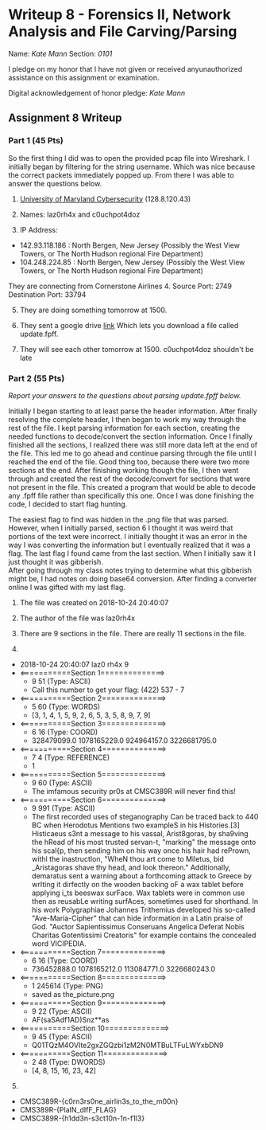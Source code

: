 Writeup 8 - Forensics II, Network Analysis and File Carving/Parsing
=====

Name: *Kate Mann*
Section: *0101*

I pledge on my honor that I have not given or received anyunauthorized assistance on this assignment or examination.

Digital acknowledgement of honor pledge: *Kate Mann*

## Assignment 8 Writeup

### Part 1 (45 Pts)
So the first thing I did was to open the provided pcap file into Wireshark. I initially began by 
filtering for the string username. Which was nice because the correct packets immediately popped up. 
From there I was able to answer the questions below. 

1. [University of Maryland Cybersecurity](http://csec.umiacs.umd.edu/) (128.8.120.43)

2. Names: laz0rh4x and c0uchpot4doz

3. IP Address: 
* 142.93.118.186 : North Bergen, New Jersey (Possibly the West View Towers, or The North Hudson regional Fire Department)
* 104.248.224.85 : North Bergen, New Jersey (Possibly the West View Towers, or The North Hudson regional Fire Department)

They are connecting from Cornerstone Airlines
4. Source Port: 2749
Destination Port: 33794

5. They are doing something tomorrow at 1500. 

6. They sent a google drive [link](https://drive.google.com/file/d/1McOX5WjeVHNLyTBNXqbOde7l8SAQ3DoI/view)
Which lets you download a file called update.fpff. 

7. They will see each other tomorrow at 1500. c0uchpot4doz shouldn't be late

### Part 2 (55 Pts)

*Report your answers to the questions about parsing update.fpff below.*

Initially I began starting to at least parse the header information. 
After finally resolving the complete header, I then began to work my way through the rest of the file. 
I kept parsing information for each section, creating the needed functions to decode/convert the 
section information. Once I finally finished all the sections, I realized there was still more data left at the
end of the file. This led me to go ahead and continue parsing through the file until I reached the end of the file.
Good thing too, because there were two more sections at the end. After finishing working though the file, 
I then went through and created the rest of the decode/convert for sections that were not present in the file. 
This created a program that would be able to decode any .fpff file rather than specifically this one. Once I was
done finishing the code, I decided to start flag hunting.

The easiest flag to find was hidden in the .png file that was parsed. 
However, when I initially parsed, section 6 I thought it was weird that portions of the text were incorrect. I initially 
thought it was an error in the way I was converting the information but I eventually realized that it was a flag.
The last flag I found came from the last section. When I initially saw it I just thought it was gibberish.  
After going through my class notes trying to determine what this gibberish might be, I had notes on doing
base64 conversion. After finding a converter online I was gifted with my last flag. 

1. The file was created on 2018-10-24 20:40:07

2. The author of the file was laz0rh4x

3. There are 9 sections in the file. There are really 11 sections in the file. 

4.

* 2018-10-24 20:40:07 laz0 rh4x 9 
* <===========Section 1==============>
    * 9 51 (Type: ASCII)
    * Call this number to get your flag: (422) 537 - 7
* <===========Section 2==============>
    * 5 60  (Type: WORDS)
    * [3, 1, 4, 1, 5, 9, 2, 6, 5, 3, 5, 8, 9, 7, 9]
* <===========Section 3==============>
    * 6 16 (Type: COORD)
    * 328479099.0 1078165229.0 924964157.0 3226681795.0 
* <===========Section 4==============>
    * 7 4 (Type: REFERENCE)
    * 1
* <===========Section 5==============>
    * 9 60 (Type: ASCII)
    * The imfamous security pr0s at CMSC389R will never find this!
* <===========Section 6==============>
    * 9 991 (Type: ASCII)
    * The first recorded uses of steganography Can be traced back to 440 BC when Herodotus Mentions two exampleS in his Histories.[3] Histicaeus s3nt a message to his vassal, Arist8goras, by sha9ving the hRead of his most trusted servan-t, "marking" the message onto his scal{p, then sending him on his way once his hair had rePrown, withl the inastructIon, "WheN thou art come to Miletus, bid _Aristagoras shave thy head, and look thereon." Additionally, demaratus sent a warning about a forthcoming attack to Greece by wrIting it dirfectly on the wooden backing oF a wax tablet before applying i_ts beeswax surFace. Wax tablets were in common use then as reusabLe writing surfAces, sometimes used for shorthand. In his work Polygraphiae Johannes Trithemius developed his so-called "Ave-Maria-Cipher" that can hide information in a Latin praise of God. "Auctor Sapientissimus Conseruans Angelica Deferat Nobis Charitas Gotentissimi Creatoris" for example contains the concealed word VICIPEDIA.
* <===========Section 7==============>
    * 6 16 (Type: COORD)
    * 736452888.0 1078165212.0 113084771.0 3226680243.0 
* <===========Section 8==============>
    * 1 245614 (Type: PNG)
    * saved as the_picture.png
* <===========Section 9==============>
    * 9 22 (Type: ASCII)
    * AF(saSAdf1AD)Snz**as
* <===========Section 10==============>
    * 9 45 (Type: ASCII)
    * Q01TQzM4OVIte2gxZGQzbi1zM2N0MTBuLTFuLWYxbDN9
* <===========Section 11==============>
    * 2 48 (Type: DWORDS)
    * [4, 8, 15, 16, 23, 42]


5. 
* CMSC389R-{c0rn3rs0ne_airlin3s_to_the_m00n}
* CMS389R-{PlaIN_dIfF_FLAG}
* CMSC389R-{h1dd3n-s3ct10n-1n-f1l3}


